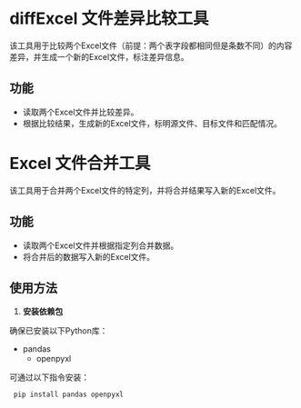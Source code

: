 # diffExcel 文件差异比较工具

该工具用于比较两个Excel文件（前提：两个表字段都相同但是条数不同）的内容差异，并生成一个新的Excel文件，标注差异信息。
## 功能

- 读取两个Excel文件并比较差异。
- 根据比较结果，生成新的Excel文件，标明源文件、目标文件和匹配情况。

# Excel 文件合并工具

该工具用于合并两个Excel文件的特定列，并将合并结果写入新的Excel文件。
## 功能

- 读取两个Excel文件并根据指定列合并数据。
- 将合并后的数据写入新的Excel文件。


## 使用方法

1. **安装依赖包**

确保已安装以下Python库：
   - pandas
     - openpyxl

可通过以下指令安装：
   ```bash
    pip install pandas openpyxl

